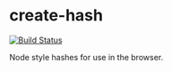 create-hash
===

[![Build Status](https://travis-ci.org/crypto-browserify/crypto-createHash.svg)](https://travis-ci.org/crypto-browserify/crypto-createHash)

Node style hashes for use in the browser.